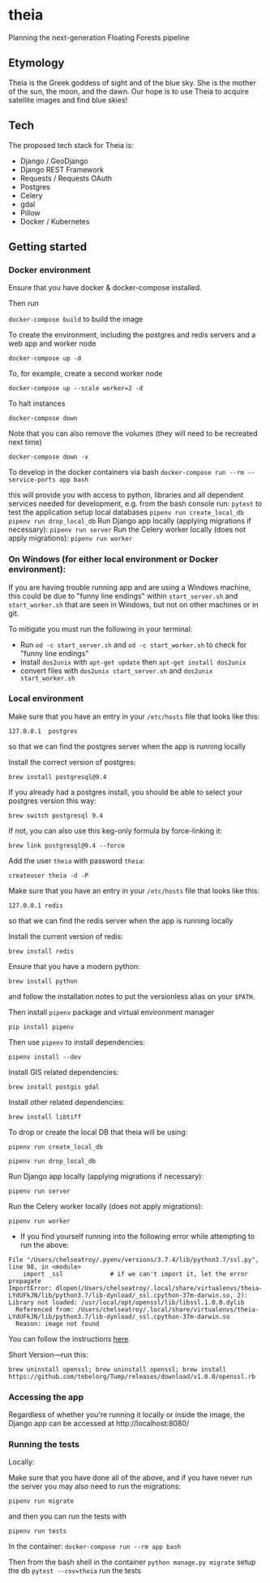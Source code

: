 # theia
Planning the next-generation Floating Forests pipeline

## Etymology

Theia is the Greek goddess of sight and of the blue sky. She is the mother of the sun, the moon, and the dawn. Our hope is to use Theia to acquire satellite images and find blue skies!

## Tech

The proposed tech stack for Theia is:

* Django / GeoDjango
* Django REST Framework
* Requests / Requests OAuth
* Postgres
* Celery
* gdal
* Pillow
* Docker / Kubernetes

## Getting started

### Docker environment

Ensure that you have docker & docker-compose installed.

Then run

`docker-compose build` to build the image

To create the environment, including the postgres and redis servers and a web app and worker node

`docker-compose up -d`

To, for example, create a second worker node

`docker-compose up --scale worker=2 -d`

To halt instances

`docker-compose down`

Note that you can also remove the volumes (they will need to be recreated next time)

`docker-compose down -v`

To develop in the docker containers via bash
`docker-compose run --rm --service-ports app bash`

this will provide you with access to python, libraries and all dependent services needed for development, e.g. from the bash console run:
`pytest` to test the application
setup local databases
`pipenv run create_local_db`
`pipenv run drop_local_db`
Run Django app locally (applying migrations if necessary):
`pipenv run server`
Run the Celery worker locally (does not apply migrations):
`pipenv run worker`

### On Windows (for either local environment or Docker environment): 
If you are having trouble running app and are using a Windows machine, this could be due to "funny line endings" within `start_server.sh` and `start_worker.sh` that are seen in Windows, but not on other machines or in git.

To mitigate you must run the following in your terminal: 
 - Run `od -c start_server.sh` and `od -c start_worker.sh` to check for "funny line endings"
 - Install `dos2unix` with `apt-get update` then `apt-get install dos2unix`
 - convert files with `dos2unix start_server.sh` and `dos2unix start_worker.sh`

### Local environment

Make sure that you have an entry in your `/etc/hosts` file that looks like this:

`127.0.0.1  postgres`

so that we can find the postgres server when the app is running locally

Install the correct version of postgres:

`brew install postgresql@9.4`

If you already had a postgres install, you should be able to select your postgres version this way:

`brew switch postgresql 9.4`

If not, you can also use this keg-only formula by force-linking it:

`brew link postgresql@9.4 --force`

Add the user `theia` with password `theia`:

`createuser theia -d -P`

Make sure that you have an entry in your `/etc/hosts` file that looks like this:

`127.0.0.1 redis`

so that we can find the redis server when the app is running locally

Install the current version of redis:

`brew install redis`

Ensure that you have a modern python:

`brew install python`

and follow the installation notes to put the versionless alias on your `$PATH`.

Then install `pipenv` package and virtual environment manager

`pip install pipenv`

Then use `pipenv` to install dependencies:

`pipenv install --dev`

Install GIS related dependencies:

`brew install postgis gdal`

Install other related dependencies:

`brew install libtiff`


To drop or create the local DB that theia will be using:

`pipenv run create_local_db`

`pipenv run drop_local_db`

Run Django app locally (applying migrations if necessary):

`pipenv run server`

Run the Celery worker locally (does not apply migrations):

`pipenv run worker`

- If you find yourself running into the following error while attempting to run the above:

```
File "/Users/chelseatroy/.pyenv/versions/3.7.4/lib/python3.7/ssl.py", line 98, in <module>
    import _ssl             # if we can't import it, let the error propagate
ImportError: dlopen(/Users/chelseatroy/.local/share/virtualenvs/theia-LYdUFkJN/lib/python3.7/lib-dynload/_ssl.cpython-37m-darwin.so, 2): Library not loaded: /usr/local/opt/openssl/lib/libssl.1.0.0.dylib
  Referenced from: /Users/chelseatroy/.local/share/virtualenvs/theia-LYdUFkJN/lib/python3.7/lib-dynload/_ssl.cpython-37m-darwin.so
  Reason: image not found
```
You can follow the instructions [here](https://mithun.co/hacks/library-not-loaded-libcrypto-1-0-0-dylib-issue-in-mac/).

Short Version—run this:

```
brew uninstall openssl; brew uninstall openssl; brew install https://github.com/tebelorg/Tump/releases/download/v1.0.0/openssl.rb
```


### Accessing the app

Regardless of whether you're running it locally or inside the image, the Django app can be accessed at http://localhost:8080/

### Running the tests

Locally:

Make sure that you have done all of the above, and if you have never run the server you may also need to run the migrations:

`pipenv run migrate`

and then you can run the tests with

`pipenv run tests`

In the container:
`docker-compose run --rm app bash`

Then from the bash shell in the container
`python manage.py migrate` setup the db
`pytest --cov=theia` run the tests
